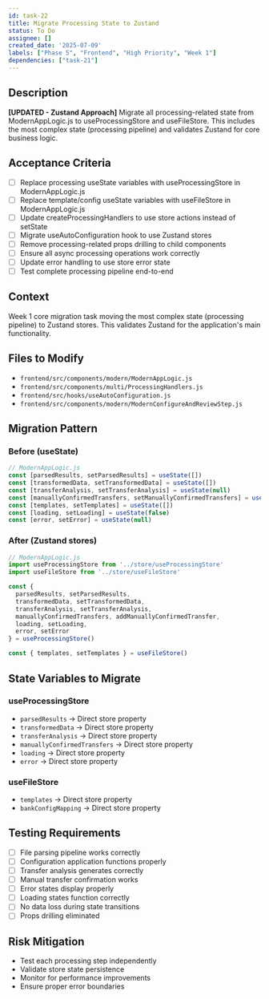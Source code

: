 ```yaml
---
id: task-22
title: Migrate Processing State to Zustand
status: To Do
assignee: []
created_date: '2025-07-09'
labels: ["Phase 5", "Frontend", "High Priority", "Week 1"]
dependencies: ["task-21"]
---
```


## Description

**[UPDATED - Zustand Approach]** Migrate all processing-related state from ModernAppLogic.js to useProcessingStore and useFileStore. This includes the most complex state (processing pipeline) and validates Zustand for core business logic.

## Acceptance Criteria

- [ ] Replace processing useState variables with useProcessingStore in ModernAppLogic.js
- [ ] Replace template/config useState variables with useFileStore in ModernAppLogic.js
- [ ] Update createProcessingHandlers to use store actions instead of setState
- [ ] Migrate useAutoConfiguration hook to use Zustand stores
- [ ] Remove processing-related props drilling to child components
- [ ] Ensure all async processing operations work correctly
- [ ] Update error handling to use store error state
- [ ] Test complete processing pipeline end-to-end

## Context

Week 1 core migration task moving the most complex state (processing pipeline) to Zustand stores. This validates Zustand for the application's main functionality.

## Files to Modify

- `frontend/src/components/modern/ModernAppLogic.js`
- `frontend/src/components/multi/ProcessingHandlers.js`
- `frontend/src/hooks/useAutoConfiguration.js`
- `frontend/src/components/modern/ModernConfigureAndReviewStep.js`

## Migration Pattern

### Before (useState)
```javascript
// ModernAppLogic.js
const [parsedResults, setParsedResults] = useState([])
const [transformedData, setTransformedData] = useState([])
const [transferAnalysis, setTransferAnalysis] = useState(null)
const [manuallyConfirmedTransfers, setManuallyConfirmedTransfers] = useState([])
const [templates, setTemplates] = useState([])
const [loading, setLoading] = useState(false)
const [error, setError] = useState(null)
```

### After (Zustand stores)
```javascript
// ModernAppLogic.js
import useProcessingStore from '../store/useProcessingStore'
import useFileStore from '../store/useFileStore'

const { 
  parsedResults, setParsedResults,
  transformedData, setTransformedData,
  transferAnalysis, setTransferAnalysis,
  manuallyConfirmedTransfers, addManuallyConfirmedTransfer,
  loading, setLoading,
  error, setError 
} = useProcessingStore()

const { templates, setTemplates } = useFileStore()
```

## State Variables to Migrate

### useProcessingStore
- `parsedResults` → Direct store property
- `transformedData` → Direct store property  
- `transferAnalysis` → Direct store property
- `manuallyConfirmedTransfers` → Direct store property
- `loading` → Direct store property
- `error` → Direct store property

### useFileStore  
- `templates` → Direct store property
- `bankConfigMapping` → Direct store property

## Testing Requirements

- [ ] File parsing pipeline works correctly
- [ ] Configuration application functions properly
- [ ] Transfer analysis generates correctly
- [ ] Manual transfer confirmation works
- [ ] Error states display properly
- [ ] Loading states function correctly
- [ ] No data loss during state transitions
- [ ] Props drilling eliminated

## Risk Mitigation

- Test each processing step independently
- Validate store state persistence
- Monitor for performance improvements
- Ensure proper error boundaries